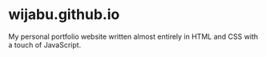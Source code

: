 # wijabu.github.io
My personal portfolio website written almost entirely in HTML and CSS with a touch of JavaScript. 
